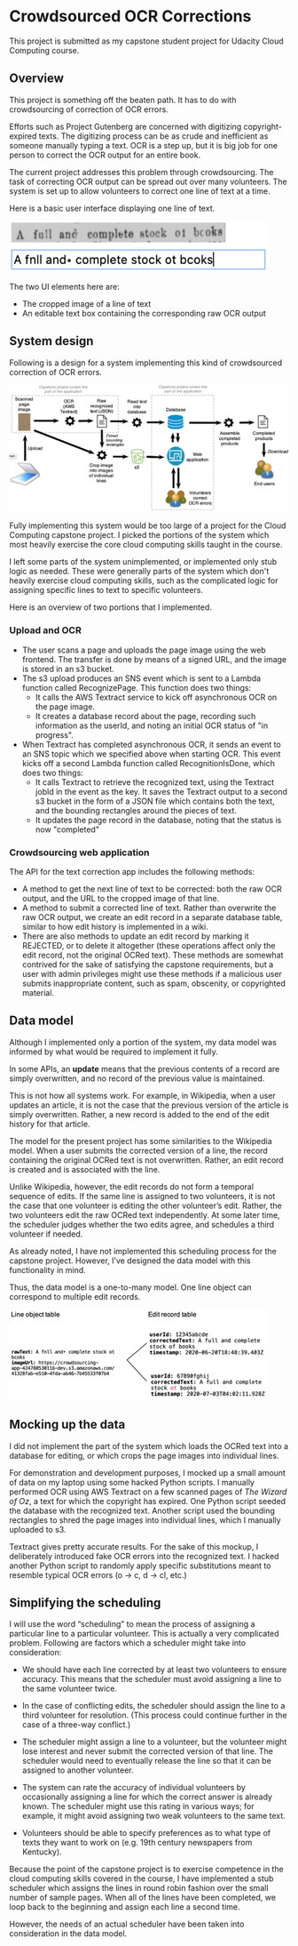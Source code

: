 # Crowdsourced OCR Corrections

This project is submitted as my capstone student project for Udacity
Cloud Computing course.


## Overview

This project is something off the beaten path.  It has to do with
crowdsourcing of correction of OCR errors.

Efforts such as Project Gutenberg are concerned with digitizing
copyright-expired texts.  The digitizing process can be as crude and
inefficient as someone manually typing a text.  OCR is a step up,
but it is big job for one person to correct the OCR output for an
entire book.

The current project addresses this problem through crowdsourcing.  The
task of correcting OCR output can be spread out over many volunteers.
The system is set up to allow volunteers to correct one line of text
at a time.

Here is a basic user interface displaying one line of text.

![Alt text](images/design_02.png?raw=true "Image 2")

The two UI elements here are:
* The cropped image of a line of text
* An editable text box containing the corresponding raw OCR output



## System design

Following is a design for a system implementing this kind of
crowdsourced correction of OCR errors.

![Alt text](images/design_01.png?raw=true "Image 1")

Fully implementing this system would be too large of a project for the
Cloud Computing capstone project.  I picked the portions of the system
which most heavily exercise the core cloud computing skills taught in
the course.

I left some parts of the system unimplemented, or implemented only stub
logic as needed.  These were generally parts of the system which don't
heavily exercise cloud computing skills, such as the complicated logic
for assigning specific lines to text to specific volunteers.

Here is an overview of two portions that I implemented.

### Upload and OCR

* The user scans a page and uploads the page image using the web frontend.  The transfer is done by means of a signed URL, and the image is stored in an s3 bucket.
* The s3 upload produces an SNS event which is sent to a Lambda function called RecognizePage.  This function does two things:
  * It calls the AWS Textract service to kick off asynchronous OCR on the page image.
  * It creates a database record about the page, recording such information as the userId, and noting an initial OCR status of "in progress".
* When Textract has completed asynchronous OCR, it sends an event to an SNS topic which we specified above when starting OCR.  This event kicks off a second Lambda function called RecognitionIsDone, which does two things:
  * It calls Textract to retrieve the recognized text, using the Textract jobId in the event as the key.  It saves the Textract output to a second s3 bucket in the form of a JSON file which contains both the text, and the bounding rectangles around the pieces of text.
  * It updates the page record in the database, noting that the status is now "completed"

### Crowdsourcing web application

The API for the text correction app includes the following methods:

* A method to get the next line of text to be corrected: both the raw OCR output, and the URL to the cropped image of that line.
* A method to submit a corrected line of text.  Rather than overwrite the raw OCR output, we create an edit record in a separate database table, similar to how edit history is implemented in a wiki.
* There are also methods to update an edit record by marking it REJECTED, or to delete it altogether (these operations affect only the edit record, not the original OCRed text).  These methods are somewhat contrived for the sake of satisfying the capstone requirements, but a user with admin privileges might use these methods if a malicious user submits inappropriate content, such as spam, obscenity, or copyrighted material.


## Data model

Although I implemented only a portion of the system, my data model was
informed by what would be required to implement it fully.

In some APIs, an **update** means that the previous contents of a record
are simply overwritten, and no record of the previous value is
maintained.

This is not how all systems work.  For example, in Wikipedia, when a
user updates an article, it is not the case that the previous version
of the article is simply overwritten.  Rather, a new record is added
to the end of the edit history for that article.

The model for the present project has some similarities to the
Wikipedia model.  When a user submits the corrected version of a line,
the record containing the original OCRed text is not overwritten.
Rather, an edit record is created and is associated with the line.

Unlike Wikipedia, however, the edit records do not form a temporal
sequence of edits.  If the same line is assigned to two volunteers, it
is not the case that one volunteer is editing the other volunteer’s
edit.  Rather, the two volunteers edit the raw OCRed text
independently.  At some later time, the scheduler judges whether the
two edits agree, and schedules a third volunteer if needed.

As already noted, I have not implemented this scheduling process for
the capstone project.  However, I’ve designed the data model with this
functionality in mind.

Thus, the data model is a one-to-many model.  One line object can
correspond to multiple edit records.

![Alt text](images/design_03.png?raw=true "Image 3")


## Mocking up the data

I did not implement the part of the system which loads the OCRed text into
a database for editing, or which crops the page images into individual lines.

For demonstration and development purposes, I mocked up a small amount
of data on my laptop using some hacked Python scripts.  I manually
performed OCR using AWS Textract on a few scanned pages of *The Wizard
of Oz*, a text for which the copyright has expired.  One Python script
seeded the database with the recognized text.  Another script used the
bounding rectangles to shred the page images into individual lines,
which I manually uploaded to s3.

Textract gives pretty accurate results.  For the sake of this mockup,
I deliberately introduced fake OCR errors into the recognized text.  I
hacked another Python script to randomly apply specific substitutions
meant to resemble typical OCR errors (o -> c, d -> cl, etc.)



## Simplifying the scheduling

I will use the word “scheduling” to mean the process of assigning a
particular line to a particular volunteer.  This is actually a very
complicated problem.  Following are factors which a scheduler might
take into consideration:

* We should have each line corrected by at least two volunteers to
  ensure accuracy.  This means that the scheduler must avoid assigning
  a line to the same volunteer twice.

* In the case of conflicting edits, the scheduler should assign the
  line to a third volunteer for resolution.  (This process could
  continue further in the case of a three-way conflict.)

* The scheduler might assign a line to a volunteer, but the volunteer
  might lose interest and never submit the corrected version of that
  line.  The scheduler would need to eventually release the line so
  that it can be assigned to another volunteer.

* The system can rate the accuracy of individual volunteers by
  occasionally assigning a line for which the correct answer is
  already known.  The scheduler might use this rating in various ways;
  for example, it might avoid assigning two weak volunteers to the
  same text.

* Volunteers should be able to specify preferences as to what type of
  texts they want to work on (e.g. 19th century newspapers from
  Kentucky).

Because the point of the capstone project is to exercise competence in
the cloud computing skills covered in the course, I have implemented a
stub scheduler which assigns the lines in round robin fashion over the
small number of sample pages.  When all of the lines have been
completed, we loop back to the beginning and assign each line a second
time.

However, the needs of an actual scheduler have been taken into
consideration in the data model.


